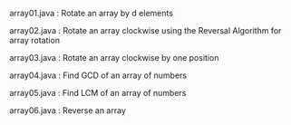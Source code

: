 array01.java : Rotate an array by d elements

array02.java : Rotate an array clockwise using the Reversal Algorithm for array rotation

array03.java : Rotate an array clockwise by  one position

array04.java : Find GCD of an array of numbers

array05.java : Find LCM of an array of numbers

array06.java : Reverse an array
